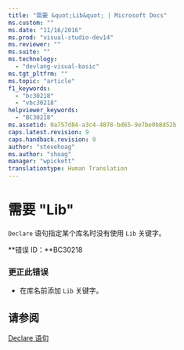 ```yaml
---
title: "需要 &quot;Lib&quot; | Microsoft Docs"
ms.custom: ""
ms.date: "11/16/2016"
ms.prod: "visual-studio-dev14"
ms.reviewer: ""
ms.suite: ""
ms.technology: 
  - "devlang-visual-basic"
ms.tgt_pltfrm: ""
ms.topic: "article"
f1_keywords: 
  - "bc30218"
  - "vbc30218"
helpviewer_keywords: 
  - "BC30218"
ms.assetid: 0a757d84-a3c4-4878-bd65-9e7be0b8d52b
caps.latest.revision: 9
caps.handback.revision: 9
author: "stevehoag"
ms.author: "shoag"
manager: "wpickett"
translationtype: Human Translation
---
```

# 需要 &quot;Lib&quot;
`Declare` 语句指定某个库名时没有使用 `Lib` 关键字。  
  
 **错误 ID：**BC30218  
  
### 更正此错误  
  
-   在库名前添加 `Lib` 关键字。  
  
## 请参阅  
 [Declare 语句](../../visual-basic/language-reference/statements/declare-statement.md)